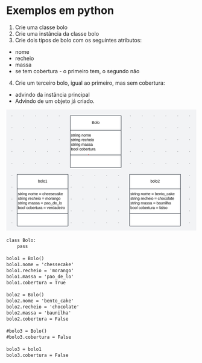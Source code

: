 # Exemplos em python

1) Crie uma classe bolo
2) Crie uma instância da classe bolo
3) Crie dois tipos de bolo com os seguintes atributos:
- nome
- recheio
- massa
- se tem cobertura - o primeiro tem, o segundo não
4) Crie um terceiro bolo, igual ao primeiro, mas sem cobertura:
- advindo da instância principal
- Advindo de um objeto já criado.

![diagrama uml](image.png)

```
class Bolo:
    pass

bolo1 = Bolo()
bolo1.nome = 'chessecake'
bolo1.recheio = 'morango'
bolo1.massa = 'pao_de_lo'
bolo1.cobertura = True

bolo2 = Bolo()
bolo2.nome = 'bento_cake'
bolo2.recheio = 'chocolate'
bolo2.massa = 'baunilha'
bolo2.cobertura = False

#bolo3 = Bolo()
#bolo3.cobertura = False

bolo3 = bolo1
bolo3.cobertura = False
```